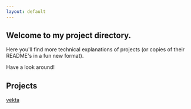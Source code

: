 ```yaml
---
layout: default
---
```


## Welcome to my project directory.

Here you'll find more technical explanations of projects (or copies of their README's in a fun new format).

Have a look around!

## Projects
[vekta](/vekta)
